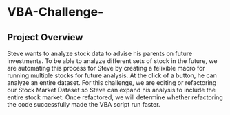 # VBA-Challenge-
## Project Overview

Steve wants to analyze stock data to advise his parents on future investments. To be able to analyze different sets of stock in the future, we are automating this process for Steve by creating a felixible macro for running multiple stocks for future analysis. At the click of a button, he can analyze an entire dataset. For this challenge, we are editing or refactoring our Stock Market Dataset so Steve can expand his analysis to include the entire stock market. Once refactored, we will determine whether refactoring the code successfully made the VBA script run faster. 

